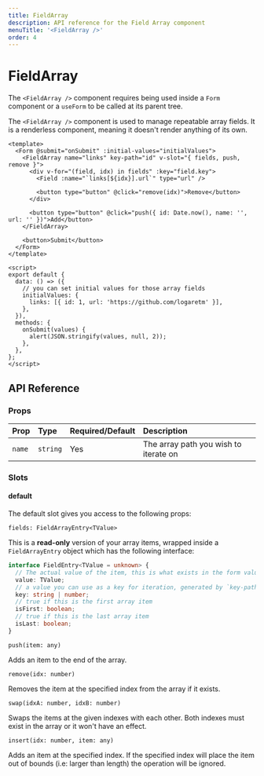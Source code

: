 ```yaml
---
title: FieldArray
description: API reference for the Field Array component
menuTitle: '<FieldArray />'
order: 4
---
```


# FieldArray <DocBadge title="v4.5" />

<doc-tip title="Form Context" type="warn">

The `<FieldArray />` component requires being used inside a `Form` component or a `useForm` to be called at its parent tree.

</doc-tip>

The `<FieldArray />` component is used to manage repeatable array fields. It is a renderless component, meaning it doesn't render anything of its own.

```vue
<template>
  <Form @submit="onSubmit" :initial-values="initialValues">
    <FieldArray name="links" key-path="id" v-slot="{ fields, push, remove }">
      <div v-for="(field, idx) in fields" :key="field.key">
        <Field :name="`links[${idx}].url`" type="url" />

        <button type="button" @click="remove(idx)">Remove</button>
      </div>

      <button type="button" @click="push({ id: Date.now(), name: '', url: '' })">Add</button>
    </FieldArray>

    <button>Submit</button>
  </Form>
</template>

<script>
export default {
  data: () => ({
    // you can set initial values for those array fields
    initialValues: {
      links: [{ id: 1, url: 'https://github.com/logaretm' }],
    },
  }),
  methods: {
    onSubmit(values) {
      alert(JSON.stringify(values, null, 2));
    },
  },
};
</script>
```

## API Reference

### Props

| Prop   | Type     | Required/Default | Description                           |
| :----- | :------- | :--------------- | :------------------------------------ |
| `name` | `string` | Yes              | The array path you wish to iterate on |

### Slots

#### default

The default slot gives you access to the following props:

<code-title level="4">

`fields: FieldArrayEntry<TValue>`

</code-title>

This is a **read-only** version of your array items, wrapped inside a `FieldArrayEntry` object which has the following interface:

```ts
interface FieldEntry<TValue = unknown> {
  // The actual value of the item, this is what exists in the form values
  value: TValue;
  // a value you can use as a key for iteration, generated by `key-path` prop
  key: string | number;
  // true if this is the first array item
  isFirst: boolean;
  // true if this is the last array item
  isLast: boolean;
}
```

<code-title level="4">

`push(item: any)`

</code-title>

Adds an item to the end of the array.

<code-title level="4">

`remove(idx: number)`

</code-title>

Removes the item at the specified index from the array if it exists.

<code-title level="4">

`swap(idxA: number, idxB: number)`

</code-title>

Swaps the items at the given indexes with each other. Both indexes must exist in the array or it won't have an effect.

<code-title level="4">

`insert(idx: number, item: any)`

</code-title>

Adds an item at the specified index. If the specified index will place the item out of bounds (i.e: larger than length) the operation will be ignored.
